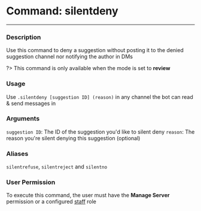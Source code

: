 # Command: silentdeny
---
### Description
Use this command to deny a suggestion without posting it to the denied suggestion channel nor notifying the author in DMs

?> This command is only available when the mode is set to **review**

### Usage
Use `.silentdeny [suggestion ID] (reason)` in any channel the bot can read & send messages in

### Arguments
`suggestion ID`: The ID of the suggestion you'd like to silent deny
`reason`: The reason you're silent denying this suggestion (optional)

### Aliases
`silentrefuse`, `silentreject` and `silentno`

### User Permission
To execute this command, the user must have the **Manage Server** permission or a configured [staff](/config/staffroles.md) role
